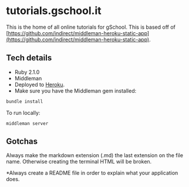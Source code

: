 # tutorials.gschool.it
This is the home of all online tutorials for gSchool.
This is based off of [https://github.com/indirect/middleman-heroku-static-app](https://github.com/indirect/middleman-heroku-static-app).

## Tech details
* Ruby 2.1.0
* Middleman
* Deployed to [Heroku](http://tutorials-gschool-production.herokuapp.com/).
* Make sure you have the Middleman gem installed:

```ruby
bundle install
```

To run locally:

    middleman server

## Gotchas

Always make the markdown extension (.md) the last extension on the file name.
Otherwise creating the terminal HTML will be broken.

*Always create a README file in order to explain what your application does.
